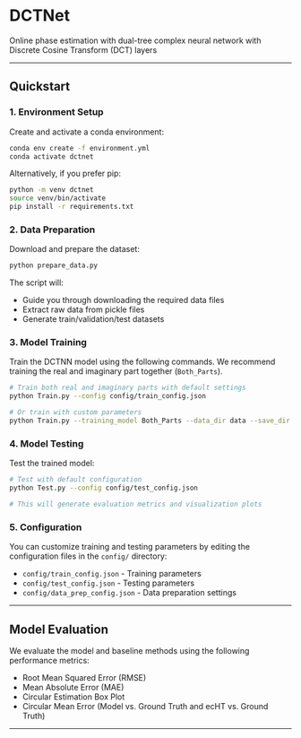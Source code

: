 # DCTNet
Online phase estimation with dual-tree complex neural network with Discrete Cosine Transform (DCT) layers

---

## Quickstart

### 1. Environment Setup

Create and activate a conda environment:

```bash
conda env create -f environment.yml
conda activate dctnet
```

Alternatively, if you prefer pip:

```bash
python -m venv dctnet
source venv/bin/activate
pip install -r requirements.txt
```

### 2. Data Preparation

Download and prepare the dataset:

```bash
python prepare_data.py
```

The script will:
- Guide you through downloading the required data files
- Extract raw data from pickle files
- Generate train/validation/test datasets

### 3. Model Training

Train the DCTNN model using the following commands. We recommend training the real and imaginary
part together (`Both_Parts`).

```bash
# Train both real and imaginary parts with default settings
python Train.py --config config/train_config.json

# Or train with custom parameters
python Train.py --training_model Both_Parts --data_dir data --save_dir models --epochs 1000 --batch_size 256
```

### 4. Model Testing

Test the trained model:

```bash
# Test with default configuration
python Test.py --config config/test_config.json

# This will generate evaluation metrics and visualization plots
```

### 5. Configuration

You can customize training and testing parameters by editing the configuration files in the `config/` directory:

- `config/train_config.json` - Training parameters
- `config/test_config.json` - Testing parameters  
- `config/data_prep_config.json` - Data preparation settings

---

## Model Evaluation
We evaluate the model and baseline methods using the following performance metrics:
- Root Mean Squared Error (RMSE)
- Mean Absolute Error (MAE)
- Circular Estimation Box Plot
- Circular Mean Error (Model vs. Ground Truth and ecHT vs. Ground Truth)

---
